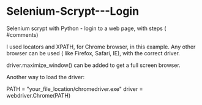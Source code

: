 # Selenium-Scrypt---Login
Selenium  scrypt with Python - login to a web page, with steps ( #comments)

I used locators and XPATH, for Chrome browser, in this example. Any other browser can be used ( like Firefox, Safari, IE), with the correct driver.

driver.maximize_window() can be added to get a full screen browser.

Another way to load the driver:

PATH = "your_file_location/chromedriver.exe"
driver = webdriver.Chrome(PATH)
